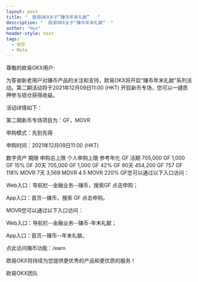```yaml
---
layout: post
title: "  欧易OKX关于“赚币年末礼献”   "
description: "  欧易OKX关于“赚币年末礼献”  "
author: "Hux"
header-style: text
tags:
  - 知乎
  - Meta
---
```


尊敬的欧易OKX用户:

为答谢新老用户对赚币产品的关注和支持，欧易OKX将开启“赚币年末礼献”系列活动。第二期活动将于2021年12月09日11:00 (HKT) 开启新币专场，您可以一键质押参与锁仓获得收益。

 

活动详情如下：

第二期新币专场项目为：GF，MOVR

申购模式：先到先得

申购时间：2021年12月09日11:00 (HKT)

数字资产	期限	申购总上限	个人申购上限	参考年化
GF	活期	705,000 GF	1,000 GF	15%
GF	30天	705,000 GF	1,000 GF	42%
GF	90天	454,200 GF	757 GF	118%
MOVR	7天	3,569 MOVR	4.5 MOVR	220%
GF您可以通过以下入口访问：

Web入口：导航栏--金融业务--赚币，搜索GF 点击申购；

App入口：首页--赚币，搜索 GF 点击申购。

 

MOVR您可以通过以下入口访问：

Web入口：导航栏--金融业务--赚币-年末礼献；

App入口：首页--赚币--年末礼献。

 

点此访问赚币功能：/earn

欧易OKX将持续为您提供更优秀的产品和更优质的服务！

 

欧易OKX团队

